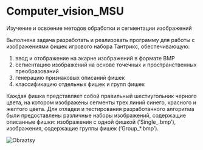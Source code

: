 # Computer_vision_MSU
Изучение и освоение методов обработки и сегментации изображений

Выполнена задача разработать и реализовать программу для работы с изображениями фишек игрового набора Тантрикс, обеспечивающую:
1. ввод и отображение на экарне изображений в формате BMP
2. сегментацию изображений на основе точечных и пространственных преобразований
3. генерацию признаковых описаний фишек
4. классификацию отдельных фишек и групп фишек
 
Каждая фишка представляет собой правильный шестиугольник черного цвета, на котором изображены
сегменты трех линий синего, красного и желтого цвета. Для отладки и тестирования разработанного алгоритма
были предоставлены различные наборы изображений, содержащие описанные фишки: изображения с одной
фишкой (’Single_.bmp’), изображения, содержащие группы фишек (’Group_*.bmp’).

![Obraztsy](https://user-images.githubusercontent.com/48769852/230746943-b9635ae8-8e01-480a-94f4-a5012c79008d.png)

